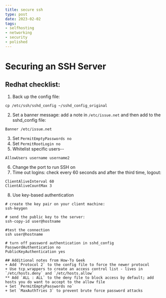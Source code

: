 ```yaml
---
title: secure ssh
type: post
date: 2023-02-02
tags: 
- selfhosting
- networking
- security
- polished
---
```


# Securing an SSH Server

## Redhat checklist:

1. Back up the config file:
```
cp /etc/ssh/sshd_config ~/sshd_config_original
```
2. Set a banner message: add a note in `/etc/issue.net` and then add to the sshd_config file:
```
Banner /etc/issue.net
```
3. Set `PermitEmptyPasswords no`
4. Set `PermitRootLogin no`
5. Whitelist specific users--
```
AllowUsers username username2
```
6. Change the port to run SSH on
7. Time out logins: check every 60 seconds and after the third time, logout:
```
ClientAliveInterval 60
ClientAliveCountMax 3
```
8. Use key-based authentication
```
# create the key pair on your client machine:
ssh-keygen

# send the public key to the server:
ssh-copy-id user@hostname

#test the connection
ssh user@hostname

# turn off password authentication in sshd_config
PasswordAuthentication no
PublicKeyAuthentication yes

## Additional notes from How-To Geek
+ Add `Protocol 2` to the config file to force the newer protocol
+ Use tcp_wrappers to create an access control list - lives in `/etc/hosts.deny` and `/etc/hosts.allow`
** Add `ALL : ALL` to the deny file to block access by default; add hosts you do want to accept to the allow file
+ Set `PermitEmptyPasswords no`
+ Set `MaxAuthTries 3` to prevent brute force password attacks


